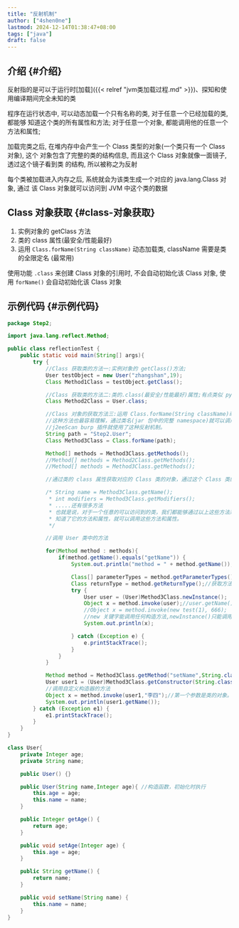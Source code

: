 ```yaml
---
title: "反射机制"
author: ["4shen0ne"]
lastmod: 2024-12-14T01:38:47+08:00
tags: ["java"]
draft: false
---
```


## 介绍 {#介绍}

反射指的是可以于运行时[加载]({{< relref "jvm类加载过程.md" >}})、探知和使用编译期间完全未知的类

程序在运行状态中, 可以动态加载一个只有名称的类, 对于任意一个已经加载的类, 都能够
知道这个类的所有属性和方法; 对于任意一个对象, 都能调用他的任意一个方法和属性;

加载完类之后, 在堆内存中会产生一个 Class 类型的对象(一个类只有一个 Class 对象), 这个
对象包含了完整的类的结构信息, 而且这个 Class 对象就像一面镜子, 透过这个镜子看到类
的结构, 所以被称之为反射

每个类被加载进入内存之后, 系统就会为该类生成一个对应的 java.lang.Class 对象, 通过
该 Class 对象就可以访问到 JVM 中这个类的数据


## Class 对象获取 {#class-对象获取}

1.  实例对象的 getClass 方法
2.  类的 class 属性(最安全/性能最好)
3.  运用 `Class.forName(String className)` 动态加载类, className 需要是类的全限定名
    (最常用)

使用功能 `.class` 来创建 Class 对象的引用时, 不会自动初始化该 Class 对象, 使
用 `forName()` 会自动初始化该 Class 对象


## 示例代码 {#示例代码}

```java
package Step2;

import java.lang.reflect.Method;

public class reflectionTest {
    public static void main(String[] args){
        try {
            //Class 获取类的方法一:实例对象的 getClass()方法;
            User testObject = new User("zhangshan",19);
            Class Method1Class = testObject.getClass();

            //Class 获取类的方法二:类的.class(最安全/性能最好)属性;有点类似 python 的 getattr()。java 中每个类型都有 class 属性.
            Class Method2Class = User.class;

            //Class 对象的获取方法三:运用 Class.forName(String className)动态加载类,className 需要是类的全限定名(最常用).
            //这种方法也最容易理解，通过类名(jar 包中的完整 namespace)就可以调用其中的方法，也最符合我们需要的使用场景.
            //j2eeScan burp 插件就使用了这种反射机制。
            String path = "Step2.User";
            Class Method3Class = Class.forName(path);

            Method[] methods = Method3Class.getMethods();
            //Method[] methods = Method2Class.getMethods();
            //Method[] methods = Method3Class.getMethods();

            //通过类的 class 属性获取对应的 Class 类的对象，通过这个 Class 类的对象获取 test 类中的方法集合

            /* String name = Method3Class.getName();
             * int modifiers = Method3Class.getModifiers();
             * .....还有很多方法
             * 也就是说，对于一个任意的可以访问到的类，我们都能够通过以上这些方法来知道它的所有的方法和属性；
             * 知道了它的方法和属性，就可以调用这些方法和属性。
             */

            //调用 User 类中的方法

            for(Method method : methods){
                if(method.getName().equals("getName")) {
                    System.out.println("method = " + method.getName());

                    Class[] parameterTypes = method.getParameterTypes();//获取方法的参数
                    Class returnType = method.getReturnType();//获取方法的返回类型
                    try {
                        User user = (User)Method3Class.newInstance();
                        Object x = method.invoke(user);//user.getName();
                        //Object x = method.invoke(new test(1), 666);
                        //new 关键字能调用任何构造方法,newInstance()只能调用无参构造方法。但反射的场景中是不应该有机会使用 new 关键词的。
                        System.out.println(x);

                    } catch (Exception e) {
                        e.printStackTrace();
                    }
                }
            }

            Method method = Method3Class.getMethod("setName",String.class);
            User user1 = (User)Method3Class.getConstructor(String.class,Integer.class).newInstance("lisi",19);
            //调用自定义构造器的方法
            Object x = method.invoke(user1,"李四");//第一个参数是类的对象。第二参数是函数的参数
            System.out.println(user1.getName());
        } catch (Exception e1) {
            e1.printStackTrace();
        }
    }
}

class User{
    private Integer age;
    private String name;

    public User() {}

    public User(String name,Integer age){ //构造函数，初始化时执行
        this.age = age;
        this.name = name;
    }

    public Integer getAge() {
        return age;
    }

    public void setAge(Integer age) {
        this.age = age;
    }

    public String getName() {
        return name;
    }

    public void setName(String name) {
        this.name = name;
    }
}
```
